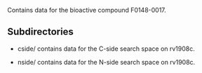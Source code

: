 Contains data for the bioactive compound F0148-0017.

## Subdirectories

- cside/ contains data for the C-side search space on rv1908c.

- nside/ contains data for the N-side search space on rv1908c.

